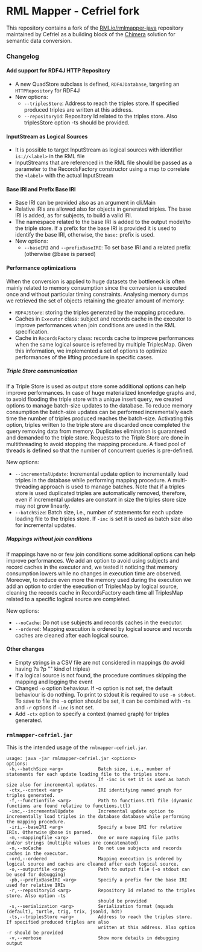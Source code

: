 # RML Mapper - Cefriel fork

This repository contains a fork of the [RMLio/rmlmapper-java](https://github.com/RMLio/rmlmapper-java) repository maintained by Cefriel as a building block of the [Chimera](https://github.com/cefriel/chimera) solution for semantic data conversion.

### Changelog ###

#### Add support for RDF4J HTTP Repository ####
- A new QuadStore subclass is defined, `RDF4JDatabase`, targeting an `HTTPRepository` for RDF4J
- New options:
    - `--triplesStore`: Address to reach the triples store. If specified produced triples are written at this address.
    - `--repositoryId`: Repository Id related to the triples store. Also triplesStore option -ts should be provided.

#### InputStream as Logical Sources ####
- It is possible to target InputStream as logical sources with identifier  `is://<label>` in the RML file
- InputStreams that are referenced in the RML file should be passed as a parameter to the RecordsFactory constructor using a map to correlate the `<label>` with the actual InputStream

#### Base IRI and Prefix Base IRI ####
- Base IRI can be provided also as an argument in cli.Main
- Relative IRIs are allowed also for objects in generated triples. The base IRI is added, as for subjects, to build a valid IRI.
- The namespace related to the base IRI is added to the output model/to the triple store. If a prefix for the base IRI is provided it is used to identify the base IRI, otherwise, the `base:` prefix is used.
- New options:
    - `--baseIRI` and `--prefixBaseIRI`: To set base IRI and a related prefix (otherwise @base is parsed)
    
#### Performance optimizations #### 
When the conversion is applied to huge datasets the bottleneck is often mainly related to memory consumption since the conversion is executed once and without particular timing constraints. Analysing memory dumps we retrieved the set of objects retaining the greater amount of memory: 
- `RDF4JStore`: storing the triples generated by the mapping procedure. 
- Caches in `Executor` class: subject and records cache in the executor to improve performances when join conditions are used in the RML specification. 
- Cache in `RecordsFactory` class: records cache to improve performances when the same logical source is referred by multiple TriplesMap. 
Given this information, we implemented a set of options to optimize performances of the lifting procedure in specific cases.

##### Triple Store communication #####
If a Triple Store is used as output store some additional options can help improve performances. In case of huge materialized knowledge graphs and, to avoid flooding the triple store with a unique insert query, we created options to manage batch-size updates to the database. To reduce memory consumption the batch-size updates can be performed incrementally each time the number of triples produced reaches the batch-size. Activating this option, triples written to the triple store are discarded once completed the query removing data from memory. Duplicates elimination is guaranteed and demanded to the triple store. Requests to the Triple Store are done in multithreading to avoid stopping the mapping procedure. A fixed pool of threads is defined so that the number of concurrent queries is pre-defined.

New options:
- `--incrementalUpdate`: Incremental update option to incrementally load triples in the database while performing mapping procedure. A multi-threading approach is used to manage batches. Note that if a triples store is used duplicated triples are automatically removed, therefore, even if incremental updates are constant in size the triples store size may not grow linearly.
- `--batchSize`: Batch size, i.e., number of statements for each update loading file to the triples store. If `-inc` is set it is used as batch size also for incremental updates.
    
##### Mappings without join conditions #####
If mappings have no or few join conditions some additional options can help improve performances. We add an option to avoid using subjects and record caches in the executor and, we tested it noticing that memory consumption lowers while no changes in execution time are observed. Moreover, to reduce even more the memory used during the execution we add an option to order the execution of TriplesMap by logical source, cleaning the records cache in RecordsFactory each time all TriplesMap related to a specific logical source are completed.

New options:
- `--noCache`: Do not use subjects and records caches in the executor.
- `--ordered`: Mapping execution is ordered by logical source and records caches are cleaned after each logical source.

#### Other changes ####
- Empty strings in a CSV file are not considered in mappings (to avoid having ?s ?p "" kind of triples)
- If a logical source is not found, the procedure continues skipping the mapping and logging the event
- Changed `-o` option behaviour. If -o option is not set, the default behaviour is do nothing. To print to stdout it is required to use `-o stdout`. To save to file the `-o` option should be set, it can be combined with `-ts` and `-r` options if `-inc` is not set.
- Add `-ctx` option to specify a context (named graph) for triples generated.

### `rmlmapper-cefriel.jar` ###
This is the intended usage of the `rmlmapper-cefriel.jar`.
```
usage: java -jar rmlmapper-cefriel.jar <options>
options:
 -b,--batchSize <arg>             Batch size, i.e., number of statements for each update loading file to the triples store. 
                                  If -inc is set it is used as batch size also for incremental updates.
 -ctx,--context <arg>             IRI identifying named graph for triples generated.
 -f,--functionfile <arg>          Path to functions.ttl file (dynamic functions are found relative to functions.ttl)
 -inc,--incrementalUpdate         Incremental update option to incrementally load triples in the database database while performing                                       the mapping procedure.
 -iri,--baseIRI <arg>             Specify a base IRI for relative IRIs. Otherwise @base is parsed.
 -m,--mappingfile <arg>           One or more mapping file paths and/or strings (multiple values are concatenated)
 -n,--noCache                     Do not use subjects and records caches in the executor. 
 -ord,--ordered                   Mapping execution is ordered by logical source and caches are cleaned after each logical source.
 -o,--outputfile <arg>            Path to output file (-o stdout can be used for debugging)
 -pb,--prefixBaseIRI <arg>        Specify a prefix for the base IRI used for relative IRIs
 -r,--repositoryId <arg>          Repository Id related to the triples store. Also option -ts
                                  should be provided
 -s,--serialization <arg>         Serialization format (nquads (default), turtle, trig, trix, jsonld, hdt)
 -ts,--triplesStore <arg>         Address to reach the triples store. If specified produced triples are also
                                  written at this address. Also option -r should be provided
 -v,--verbose                     Show more details in debugging output
 ```
